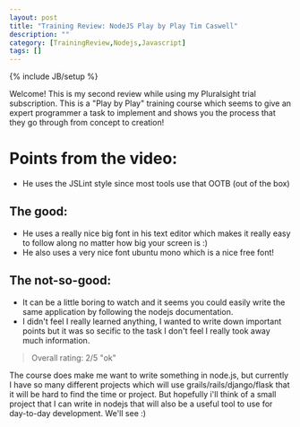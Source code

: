```yaml
---
layout: post
title: "Training Review: NodeJS Play by Play Tim Caswell"
description: ""
category: [TrainingReview,Nodejs,Javascript]
tags: []
---
```

{% include JB/setup %}

Welcome!
This is my second review while using my Pluralsight trial subscription.
This is a "Play by Play" training course which seems to give an expert programmer a task to implement and shows you the process that they go through from concept to creation!

# Points from the video:

* He uses the JSLint style since most tools use that OOTB (out of the box)


## The good:

* He uses a really nice big font in his text editor which makes it really easy to follow along no matter how big your screen is :)
* He also uses a very nice font ubuntu mono which is a nice free font!

## The not-so-good:
* It can be a little boring to watch and it seems you could easily write the same application by following the nodejs documentation.
* I didn't feel I really learned anything, I wanted to write down important points but it was so secific to the task I don't feel I really took away much information.

> Overall rating: 2/5 "ok"

The course does make me want to write something in node.js, but currently I have so many different projects which will use grails/rails/django/flask that it will be hard to find the time or project.
But hopefully i'll think of a small project that I can write in nodejs that will also be a useful tool to use for day-to-day development. We'll see :)